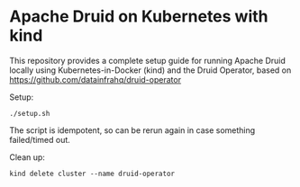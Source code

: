 # Apache Druid on Kubernetes with kind

This repository provides a complete setup guide for running Apache Druid locally using Kubernetes-in-Docker (kind) and the Druid Operator, based on https://github.com/datainfrahq/druid-operator

Setup:
```
./setup.sh
```
The script is idempotent, so can be rerun again in case something failed/timed out.

Clean up:
```
kind delete cluster --name druid-operator
```
